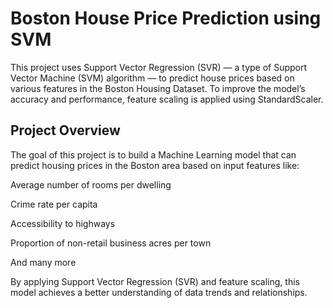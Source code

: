 # Boston House Price Prediction using SVM

This project uses Support Vector Regression (SVR) — a type of Support Vector Machine (SVM) algorithm — to predict house prices based on various features in the Boston Housing Dataset.
To improve the model’s accuracy and performance, feature scaling is applied using StandardScaler.


## Project Overview

The goal of this project is to build a Machine Learning model that can predict housing prices in the Boston area based on input features like:

Average number of rooms per dwelling

Crime rate per capita

Accessibility to highways

Proportion of non-retail business acres per town

And many more

By applying Support Vector Regression (SVR) and feature scaling, this model achieves a better understanding of data trends and relationships.
